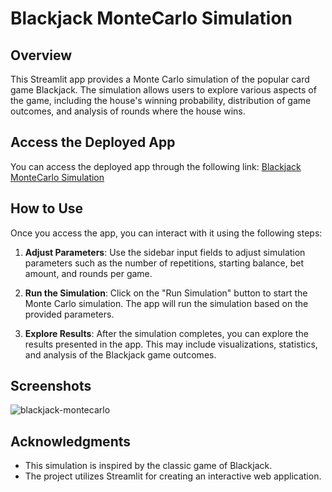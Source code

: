 # Blackjack MonteCarlo Simulation

## Overview

This Streamlit app provides a Monte Carlo simulation of the popular card game Blackjack. The simulation allows users to explore various aspects of the game, including the house's winning probability, distribution of game outcomes, and analysis of rounds where the house wins.

## Access the Deployed App

You can access the deployed app through the following link: [Blackjack MonteCarlo Simulation](https://karensaraimoralesmontiel-blackjack-montecarlo-app-main-pdun2j.streamlit.app/)

## How to Use

Once you access the app, you can interact with it using the following steps:

1. **Adjust Parameters**: Use the sidebar input fields to adjust simulation parameters such as the number of repetitions, starting balance, bet amount, and rounds per game.

2. **Run the Simulation**: Click on the "Run Simulation" button to start the Monte Carlo simulation. The app will run the simulation based on the provided parameters.

3. **Explore Results**: After the simulation completes, you can explore the results presented in the app. This may include visualizations, statistics, and analysis of the Blackjack game outcomes.

## Screenshots

![blackjack-montecarlo](https://github.com/KarenSaraiMoralesMontiel/blackjack-montecarlo-app/assets/62195892/c0dd9b44-1006-4310-bfb3-d5abd087b3ed)

## Acknowledgments

- This simulation is inspired by the classic game of Blackjack.
- The project utilizes Streamlit for creating an interactive web application.


